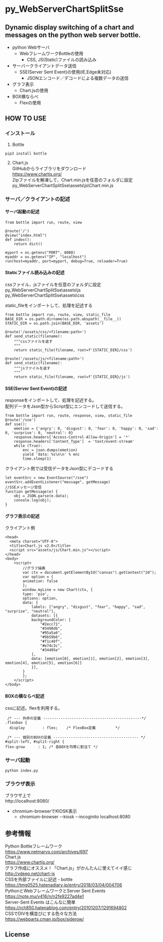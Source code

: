 # py_WebServerChartSplitSse
Dynamic display switching of a chart and messages on the python web server bottle.
---
* python Webサーバ  
  * WebフレームワークBottleの使用  
    * CSS, JS(Static)ファイルの読み込み  
* サーバークライアントデータ送信  
  * SSE(Server Sent Event)の使用(IE,Edge未対応)    
    * JSONエンコード／デコードによる複数データの送信  
* グラフ表示  
  * Chart.jsの使用  
* BOX横ならべ  
  * Flexの使用  

## HOW TO USE
### インストール
1. Bottle
```
pip3 install bottle
```
2. Chart.js  
GitHubからライブラリをダウンロード  
https://www.chartjs.org/  
Zipファイルを解凍して、Chart.min.jsを任意のフォルダに設定  
py_WebServerChartSplitSse\assets\js\Chart.min.js

### サーバ／クライアントの記述
#### サーバ起動の記述
```
from bottle import run, route, view
 
@route('/')
@view("index.html")
def index():
    return dict()

myport = os.getenv("PORT", 8080)
myaddr = os.getenv("IP", "localhost")
run(host=myaddr, port=myport, debug=True, reloader=True)
```
#### Staticファイル読み込みの記述  
cssファイル、jsファイルを任意のフォルダに設定  
py_WebServerChartSplitSse\assets\js  
py_WebServerChartSplitSse\assets\css

static_fileをインポートして、処理を記述する
```
from bottle import run, route, view, static_file
BASE_DIR = os.path.dirname(os.path.abspath(__file__))
STATIC_DIR = os.path.join(BASE_DIR, 'assets')

@route('/assets/css/<filename:path>')
def send_static(filename):
    """cssファイルを返す
    """
    return static_file(filename, root=f'{STATIC_DIR}/css')

@route('/assets/js/<filename:path>')
def send_static(filename):
    """jsファイルを返す
    """
    return static_file(filename, root=f'{STATIC_DIR}/js')
```
#### SSE(Server Sent Event)の記述  
responseをインポートして、処理を記述する。  
配列データをJson型からScript型にエンコードして送信する。  
```
from bottle import run, route, response, view, static_file
@route('/sse')
def sse():
    emotion = {'angry': 0, 'disgust': 0, 'fear': 0, 'happy': 0, 'sad': 0, 'surprise': 0, 'neutral': 0}
    response.headers['Access-Control-Allow-Origin'] = '*'
    response.headers['Content_Type']  = 'text/event-stream'
    while (True):
        enc = json.dumps(emotion)
        yield 'data: %s\n\n' % enc
        time.sleep(1)
```
クライアント側では受信データをJson型にデコードする
```
let eventSrc = new EventSource("/sse")
eventSrc.addEventListener("message", getMessage)
//SSEメッセージ受信
function getMessage(e) {
    obj = JSON.parse(e.data);
    console.log(obj);
}
```
#### グラフ表示の記述  
クライアント側  
```
<head>
  <meta charset="UTF-8">
  <title>Chart.js v2.0</title>
  <script src="assets/js/Chart.min.js"></script>
</head>
<body>
    <script>
        //グラフ描画
        var ctx = document.getElementById("canvas").getContext("2d");
        var option = {
        animation: false
        };
        window.myLine = new Chart(ctx, {
        type: 'pie',
        options: option,
        data: {
            labels: ["angry", "disgust", "fear", "happy", "sad", "surprise", "neutral"],
            datasets: [{
            backgroundColor: [
                "#2ecc71",
                "#3498db",
                "#95a5a6",
                "#9b59b6",
                "#f1c40f",
                "#e74c3c",
                "#34495e"
            ],
            data: [emotion[0], emotion[1], emotion[2], emotion[3], emotion[4], emotion[5], emotion[6]]
            }],
        }
        };
    </script>
</body>
```
#### BOXの横ならべ記述  
cssに記述。flexを利用する。
```
 /* --- 外枠の定義 ---------------------------------------------*/
.flexbox {
  display        : flex;    /* FlexBox定義         */

 /* --- 個別のBOXの定義 --------------------------------------- */
#split-left, #split-right {
flex-grow      : 1; /* 各BOXを均等に割当て */
```

### サーバ起動  
```
python index.py  
```

### ブラウザ表示  
ブラウザ上で  
http://localhost:8080/  
* chromium-browserでKIOSK表示  
  * chromium-browser --kiosk --incoginito localhost:8080    

## 参考情報
Python Bottleフレームワーク  
https://www.netmarvs.com/archives/697  
Chart.js  
https://www.chartjs.org/  
グラフ作成にオススメ！「Chart.js」がかんたんに使えてイイ感じ  
http://vdeep.net/chart-js  
CSSを外部ファイルに記述 - bottle  
https://tmg0525.hatenadiary.jp/entry/2018/03/04/004706  
PythonとWebフレームワークとServer Sent Events  
https://note.mu/v416/n/n2fe9227ad4e1  
Server-Sent Events はこんなに簡単  
https://rch850.hatenablog.com/entry/20101207/1291694802  
CSSでDIVを横並びにする色々な方法  
https://webparts.cman.jp/box/siderow/  

## License

